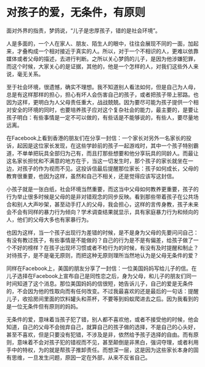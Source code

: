 # 对孩子的爱，无条件，有原则

面对外界的指责，梦鸽说，“儿子是忠厚孩子，错的是社会环境”。 

人是多面的，一个人在家人、朋友、陌生人的眼中，往往会展现不同的一面，加起来，才叠构成一个相对接近于真实的人。所以，对于一个不相识的人，更难以依靠媒体或者父母的描述，去进行判断。之所以关心梦鸽的儿子，是因为他涉嫌犯罪，而这个时候，大家关心的是证据，其他的，他是一个怎样的人，对我们这些外人来说，毫无关系。 

至于社会环境，很遗憾，确实不理想。我不知道别人看法如何，但是自己为人母，总是有这样那样的担心，担心有坏人会伤害自己的孩子，或者把孩子带上邪路。也因为这样，更明白为人父母责任重大，战战兢兢。因为要尽可能为孩子提供一个相对安全的环境的同时，也要培养孩子应对这个复杂社会的能力，最主要的，是要让孩子明白：有些事情是一定不可以做的，有些话是不能够说的，有些人，要尽量地远离。 

在Facebook上看到香港的朋友们在分享一封信：一个家长对另外一名家长的投诉，起因是这位家长发现，在这些学龄前的孩子一起游戏时，其中一个孩子特别霸道，不单单把玩具全部归为己有，而且打那些想要和他分享玩具的同龄人。而最让这名家长担忧和不满意的地方在于，当这一切发生时，那个孩子的家长就坐在一边，对孩子的作为视而不见。这投诉信最后提醒那位家长：孩子如何成长，父母的教育很重要，也因为这样，虽然和自己不相关，还是觉得应该写这封信。 

小孩子就是一张白纸，社会环境当然重要，而这当中父母如何教养更重要，孩子的行为举止很多时候是父母的是非对错观念的同步反映。看到那些带着孩子在公共场合和别人大声吵架，甚至动手打人的父母，我会担心，这样的言传身教，孩子未来会不会有同样的暴力行为倾向？学术调查结果就显示，具有家庭暴力行为和倾向的人，他们的父母大多也有家暴行为。 

也因为这样，当一个孩子出现行为差错的时候，是不是身为父母的先要问问自己：有没有教过孩子，有些事情是不能做的？自己的行为是不是有偏差，给孩子做了一个不好的榜样？在孩子出现坏习惯或者不检行为的时候，有没有及时提醒和制止？对待孩子，是不是毫无原则，而把这种无原则理所当然地认为是父母无条件的爱？ 

同样在Facebook上，美国的朋友分享了一封信：一位美国妈妈写给儿子的信。在儿子选择在Facebook上宣布自己是同性恋之后，身为父母，和儿子的朋友们同一时间知道了这个消息。那位美国妈妈的信很短，她告诉儿子，自己的爱是无条件的，不会因为他的性取向而有任何改变。不过我最喜欢的还是最后的一句话：提醒儿子，收拾房间里面的饮料罐头和茶杯，不要等到蚂蚁爬进去之后。因为我看到的是一位无条件但有原则的妈妈。 

无条件的爱，意味着当孩子犯了错，别人都不喜欢他，或者不接受他的时候，他会知道，自己的父母不会抛弃自己，就算自己的孩子做的选择，不是自己的心头好，甚至不喜欢，但是只要没有犯错，不涉及是非，依然给予孩子选择的自由。而有原则，意味着不会对孩子犯的错视而不见，甚至颠倒是非黑白，强词夺理，或者利用手中的特权，为的就是帮孩子推卸责任。而想深一层，这是因为这些家长本身的固有思维，一旦发生问题，原因一定在外部，从来不反省自己。